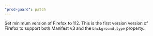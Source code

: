 ```yaml
---
"prod-guard": patch
---
```


Set minimum version of Firefox to 112. This is the first version version of Firefox to support both Manifest v3 and the `background.type` property.
